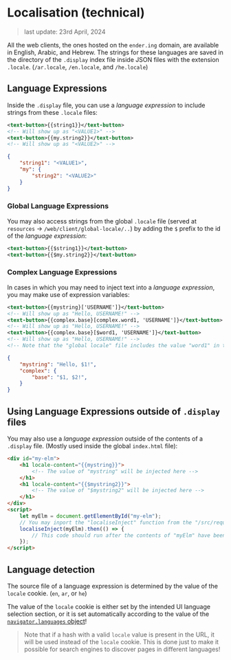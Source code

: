 # Localisation (technical)

> last update: 23rd April, 2024

All the web clients, the ones hosted on the `ender.ing` domain, are available in English, Arabic, and Hebrew. The strings for these languages are saved in the directory of the `.display` index file inside JSON files with the extension `.locale`. (`/ar.locale`, `/en.locale`, and `/he.locale`)

## Language Expressions

Inside the `.display` file, you can use a *language expression* to include strings from these `.locale` files:

```xml
<text-button>{{string1}}</text-button>
<!-- Will show up as "<VALUE1>" -->
<text-button>{{my.string2}}</text-button>
<!-- Will show up as "<VALUE2>" -->
```

```json
{
    "string1": "<VALUE1>",
    "my": {
        "string2": "<VALUE2>"
    }
}
```

### Global Language Expressions

You may also access strings from the global `.locale` file (served at `resources` -> `/web/client/global-locale/..`) by adding the `$` prefix to the id of the *language expression*:

```xml
<text-button>{{$string1}}</text-button>
<text-button>{{$my.string2}}</text-button>
```

### Complex Language Expressions

In cases in which you may need to inject text into a *language expression*, you may make use of expression variables:

```xml
<text-button>{{mystring}['USERNAME']}</text-button>
<!-- Will show up as "Hello, USERNAME!" -->
<text-button>{{complex.base}[complex.word1, 'USERNAME']}</text-button>
<!-- Will show up as "Hello, USERNAME!" -->
<text-button>{{complex.base}[$word1, 'USERNAME']}</text-button>
<!-- Will show up as "Hello, USERNAME!" -->
<!-- Note that the "global locale" file includes the value "word1" in this example -->
```

```json
{
    "mystring": "Hello, $1!",
    "complex": {
        "base": "$1, $2!",
    }
}
```

## Using Language Expressions outside of `.display` files

You may also use a *language expression* outside of the contents of a `.display` file. (Mostly used inside the global `index.html` file):

```html
<div id="my-elm">
    <h1 locale-content="{{mystring}}">
        <!-- The value of "mystring" will be injected here -->
    </h1>
    <h1 locale-content="{{$mystring2}}">
        <!-- The value of "$mystring2" will be injected here -->
    </h1>
</div>
<script>
    let myElm = document.getElementById("my-elm");
    // You may inport the "localiseInject" function from the "/src/requests/language/inject.jsx" file
    localiseInject(myElm).then(() => {
        // This code should run after the contents of "myElm" have been localised
    });
</script>
```

## Language detection

The source file of a language expression is determined by the value of the `locale` cookie. (`en`, `ar`, or `he`)

The value of the `locale` cookie is either set by the intended UI language selection section, or it is set automatically according to the value of the [`navigator.languages` object](https://developer.mozilla.org/en-US/docs/Web/API/Navigator/languages)!

> Note that if a hash with a valid `locale` value is present in the URL, it will be used instead of the `locale` cookie. This is done just to make it possible for search engines to discover pages in different languages!
